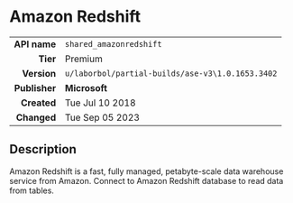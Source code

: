 # Amazon Redshift
| | |
|-:|-|
|**API name**|`shared_amazonredshift`|
|**Tier**|Premium|
|**Version**|`u/laborbol/partial-builds/ase-v3\1.0.1653.3402`|
|**Publisher**|**Microsoft**|
|**Created**|Tue Jul 10 2018|
|**Changed**|Tue Sep 05 2023|

## Description
Amazon Redshift is a fast, fully managed, petabyte-scale data warehouse service from Amazon.  Connect to Amazon Redshift database to read data from tables.
